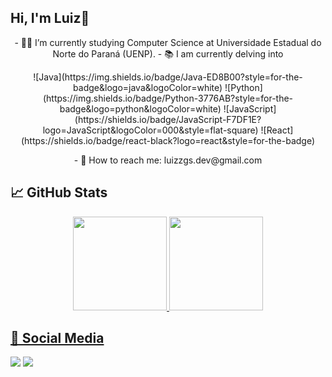 ## Hi, I'm Luiz👋
<div align="center">
- 🧑‍🎓 I’m currently studying Computer Science at Universidade Estadual do Norte do Paraná (UENP).
- 📚 I am currently delving into

<p>
  <div>
  ![Java](https://img.shields.io/badge/Java-ED8B00?style=for-the-badge&logo=java&logoColor=white)
  ![Python](https://img.shields.io/badge/Python-3776AB?style=for-the-badge&logo=python&logoColor=white)
  ![JavaScript](https://shields.io/badge/JavaScript-F7DF1E?logo=JavaScript&logoColor=000&style=flat-square)
  ![React](https://shields.io/badge/react-black?logo=react&style=for-the-badge)
</div>
</p>
- 📧 How to reach me: luizzgs.dev@gmail.com
</div>

## 📈 GitHub Stats
<div align="center">
  <a href="https://github.com/Luizzgs">
  <img height="150em" src="https://github.com/user-attachments/assets/c6cf2076-7556-4690-9aae-f5a244956da1"/>
  <img height="150em" src="https://github.com/user-attachments/assets/d5d89271-b7f6-4cd7-9490-9632fbc8299a"/>
</div>
  
## 🔔 Social Media
  
<div>
    <a href = "mailto:luizzgs.dev@gmail.com.com"><img src="https://img.shields.io/badge/Gmail-D14836?style=for-the-badge&logo=gmail&logoColor=white" target="_blank"></a>
    <a href="https://www.linkedin.com/in/luizzgs/" target="_blank"><img src="https://img.shields.io/badge/-LinkedIn-%230077B5?style=for-the-badge&logo=linkedin&logoColor=white" target="_blank"></a> 
</div>
    
